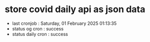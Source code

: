 # store covid daily api as json data

- last cronjob : Saturday, 01 February 2025 01:13:35
- status og cron : success
- status daily cron : success
      
      